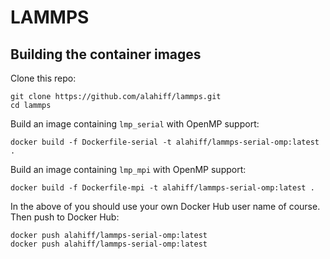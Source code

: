 # LAMMPS
## Building the container images
Clone this repo:
```
git clone https://github.com/alahiff/lammps.git
cd lammps
```
Build an image containing `lmp_serial` with OpenMP support:
```
docker build -f Dockerfile-serial -t alahiff/lammps-serial-omp:latest .
```
Build an image containing `lmp_mpi` with OpenMP support:
```
docker build -f Dockerfile-mpi -t alahiff/lammps-serial-omp:latest .
```
In the above of you should use your own Docker Hub user name of course. Then push to Docker Hub:
```
docker push alahiff/lammps-serial-omp:latest
docker push alahiff/lammps-serial-omp:latest
```
